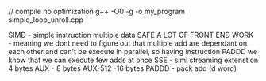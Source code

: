// compile no optimization
g++ -O0 -g -o my_program simple_loop_unroll.cpp

SIMD - simple instruction multiple data
SAFE A LOT OF FRONT END WORK - meaning we dont need to figure out that multiple add are dependant on each other and can't be execute in parallel, so having instruction PADDD we know that we can execute few adds at once
SSE - simi streaming extenstion 4 bytes
AUX - 8 bytes
AUX-512 -16 bytes
PADDD - pack add (d word)